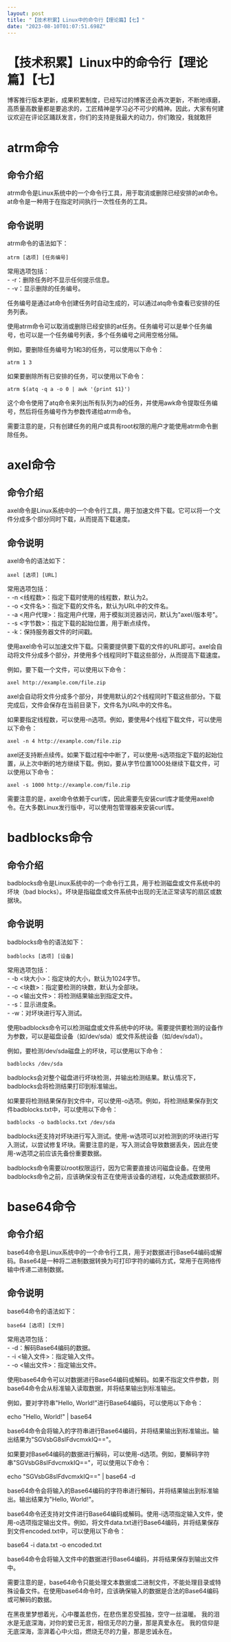 ```yaml
---
layout: post
title: "【技术积累】Linux中的命令行【理论篇】【七】"
date: "2023-08-10T01:07:51.698Z"
---
```

【技术积累】Linux中的命令行【理论篇】【七】
========================

博客推行版本更新，成果积累制度，已经写过的博客还会再次更新，不断地琢磨，高质量高数量都是要追求的，工匠精神是学习必不可少的精神。因此，大家有何建议欢迎在评论区踊跃发言，你们的支持是我最大的动力，你们敢投，我就敢肝

atrm命令
======

命令介绍
----

atrm命令是Linux系统中的一个命令行工具，用于取消或删除已经安排的at命令。at命令是一种用于在指定时间执行一次性任务的工具。

命令说明
----

atrm命令的语法如下：  
  

    atrm [选项] [任务编号]

常用选项包括：  
\- -r：删除任务时不显示任何提示信息。  
\- -v：显示删除的任务编号。

任务编号是通过at命令创建任务时自动生成的，可以通过atq命令查看已安排的任务列表。

使用atrm命令可以取消或删除已经安排的at任务。任务编号可以是单个任务编号，也可以是一个任务编号列表，多个任务编号之间用空格分隔。

例如，要删除任务编号为1和3的任务，可以使用以下命令：

    atrm 1 3

如果要删除所有已安排的任务，可以使用以下命令：

    atrm $(atq -q a -o 0 | awk '{print $1}')

这个命令使用了atq命令来列出所有队列为a的任务，并使用awk命令提取任务编号，然后将任务编号作为参数传递给atrm命令。

需要注意的是，只有创建任务的用户或具有root权限的用户才能使用atrm命令删除任务。

axel命令
======

命令介绍
----

axel命令是Linux系统中的一个命令行工具，用于加速文件下载。它可以将一个文件分成多个部分同时下载，从而提高下载速度。

命令说明
----

axel命令的语法如下：

    axel [选项] [URL]

常用选项包括：  
\- -n <线程数>：指定下载时使用的线程数，默认为2。  
\- -o <文件名>：指定下载的文件名，默认为URL中的文件名。  
\- -a <用户代理>：指定用户代理，用于模拟浏览器访问，默认为"axel/版本号"。  
\- -s <字节数>：指定下载的起始位置，用于断点续传。  
\- -k：保持服务器文件的时间戳。

使用axel命令可以加速文件下载。只需要提供要下载的文件的URL即可。axel会自动将文件分成多个部分，并使用多个线程同时下载这些部分，从而提高下载速度。

例如，要下载一个文件，可以使用以下命令：

    axel http://example.com/file.zip

axel会自动将文件分成多个部分，并使用默认的2个线程同时下载这些部分。下载完成后，文件会保存在当前目录下，文件名为URL中的文件名。

如果要指定线程数，可以使用-n选项。例如，要使用4个线程下载文件，可以使用以下命令：

    axel -n 4 http://example.com/file.zip

axel还支持断点续传。如果下载过程中中断了，可以使用-s选项指定下载的起始位置，从上次中断的地方继续下载。例如，要从字节位置1000处继续下载文件，可以使用以下命令：

    axel -s 1000 http://example.com/file.zip

需要注意的是，axel命令依赖于curl库，因此需要先安装curl库才能使用axel命令。在大多数Linux发行版中，可以使用包管理器来安装curl库。

badblocks命令
===========

命令介绍
----

badblocks命令是Linux系统中的一个命令行工具，用于检测磁盘或文件系统中的坏块（bad blocks）。坏块是指磁盘或文件系统中出现的无法正常读写的扇区或数据块。

命令说明
----

badblocks命令的语法如下：

    badblocks [选项] [设备]

常用选项包括：  
\- -b <块大小>：指定块的大小，默认为1024字节。  
\- -c <块数>：指定要检测的块数，默认为全部块。  
\- -o <输出文件>：将检测结果输出到指定文件。  
\- -s：显示进度条。  
\- -w：对坏块进行写入测试。

使用badblocks命令可以检测磁盘或文件系统中的坏块。需要提供要检测的设备作为参数，可以是磁盘设备（如/dev/sda）或文件系统设备（如/dev/sda1）。

例如，要检测/dev/sda磁盘上的坏块，可以使用以下命令：

    badblocks /dev/sda

badblocks会对整个磁盘进行坏块检测，并输出检测结果。默认情况下，badblocks会将检测结果打印到标准输出。

如果要将检测结果保存到文件中，可以使用-o选项。例如，将检测结果保存到文件badblocks.txt中，可以使用以下命令：

    badblocks -o badblocks.txt /dev/sda

badblocks还支持对坏块进行写入测试。使用-w选项可以对检测到的坏块进行写入测试，以尝试修复坏块。需要注意的是，写入测试会导致数据丢失，因此在使用-w选项之前应该先备份重要数据。

badblocks命令需要以root权限运行，因为它需要直接访问磁盘设备。在使用badblocks命令之前，应该确保没有正在使用该设备的进程，以免造成数据损坏。

base64命令
========

命令介绍
----

base64命令是Linux系统中的一个命令行工具，用于对数据进行Base64编码或解码。Base64是一种将二进制数据转换为可打印字符的编码方式，常用于在网络传输中传递二进制数据。

命令说明
----

base64命令的语法如下：

    base64 [选项] [文件]

常用选项包括：  
\- -d：解码Base64编码的数据。  
\- -i <输入文件>：指定输入文件。  
\- -o <输出文件>：指定输出文件。

使用base64命令可以对数据进行Base64编码或解码。如果不指定文件参数，则base64命令会从标准输入读取数据，并将结果输出到标准输出。

例如，要对字符串"Hello, World!"进行Base64编码，可以使用以下命令：  
  
echo "Hello, World!" | base64

base64命令会将输入的字符串进行Base64编码，并将结果输出到标准输出。输出结果为"SGVsbG8sIFdvcmxkIQ=="。

如果要对Base64编码的数据进行解码，可以使用-d选项。例如，要解码字符串"SGVsbG8sIFdvcmxkIQ=="，可以使用以下命令：  
  
echo "SGVsbG8sIFdvcmxkIQ==" | base64 -d

base64命令会将输入的Base64编码的字符串进行解码，并将结果输出到标准输出。输出结果为"Hello, World!"。

base64命令还支持对文件进行Base64编码或解码。使用-i选项指定输入文件，使用-o选项指定输出文件。例如，将文件data.txt进行Base64编码，并将结果保存到文件encoded.txt中，可以使用以下命令：  
  
base64 -i data.txt -o encoded.txt

base64命令会将输入文件中的数据进行Base64编码，并将结果保存到输出文件中。

需要注意的是，base64命令只能处理文本数据或二进制文件，不能处理目录或特殊设备文件。在使用base64命令时，应该确保输入的数据是合法的Base64编码或可解码的数据。

在黑夜里梦想着光，心中覆盖悲伤，在悲伤里忍受孤独，空守一丝温暖。 我的泪水是无底深海，对你的爱已无言，相信无尽的力量，那是真爱永在。 我的信仰是无底深海，澎湃着心中火焰，燃烧无尽的力量，那是忠诚永在。